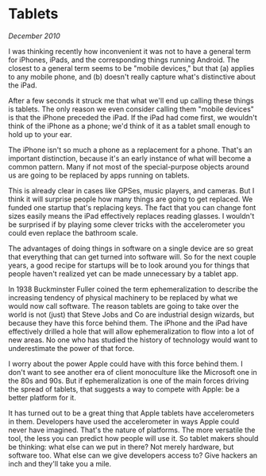 # Tablets

_December 2010_

I was thinking recently how inconvenient it was not to have a general term for iPhones, iPads, and the corresponding things running Android. The closest to a general term seems to be "mobile devices," but that (a) applies to any mobile phone, and (b) doesn't really capture what's distinctive about the iPad.

After a few seconds it struck me that what we'll end up calling these things is tablets. The only reason we even consider calling them "mobile devices" is that the iPhone preceded the iPad. If the iPad had come first, we wouldn't think of the iPhone as a phone; we'd think of it as a tablet small enough to hold up to your ear.

The iPhone isn't so much a phone as a replacement for a phone. That's an important distinction, because it's an early instance of what will become a common pattern. Many if not most of the special-purpose objects around us are going to be replaced by apps running on tablets.

This is already clear in cases like GPSes, music players, and cameras. But I think it will surprise people how many things are going to get replaced. We funded one startup that's replacing keys. The fact that you can change font sizes easily means the iPad effectively replaces reading glasses. I wouldn't be surprised if by playing some clever tricks with the accelerometer you could even replace the bathroom scale.

The advantages of doing things in software on a single device are so great that everything that can get turned into software will. So for the next couple years, a good recipe for startups will be to look around you for things that people haven't realized yet can be made unnecessary by a tablet app.

In 1938 Buckminster Fuller coined the term ephemeralization to describe the increasing tendency of physical machinery to be replaced by what we would now call software. The reason tablets are going to take over the world is not (just) that Steve Jobs and Co are industrial design wizards, but because they have this force behind them. The iPhone and the iPad have effectively drilled a hole that will allow ephemeralization to flow into a lot of new areas. No one who has studied the history of technology would want to underestimate the power of that force.

I worry about the power Apple could have with this force behind them. I don't want to see another era of client monoculture like the Microsoft one in the 80s and 90s. But if ephemeralization is one of the main forces driving the spread of tablets, that suggests a way to compete with Apple: be a better platform for it.

It has turned out to be a great thing that Apple tablets have accelerometers in them. Developers have used the accelerometer in ways Apple could never have imagined. That's the nature of platforms. The more versatile the tool, the less you can predict how people will use it. So tablet makers should be thinking: what else can we put in there? Not merely hardware, but software too. What else can we give developers access to? Give hackers an inch and they'll take you a mile.
